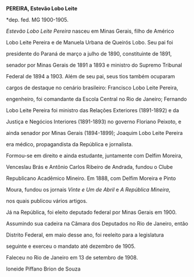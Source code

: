 **PEREIRA, Estevão Lobo Leite**



\*dep. fed. MG 1900-1905.



*Estevão Lobo Leite Pereira* nasceu em Minas Gerais, filho de Américo

Lobo Leite Pereira e de Manuela Urbana de Queirós Lobo. Seu pai foi

presidente do Paraná de março a julho de 1890, constituinte de 1891,

senador por Minas Gerais de 1891 a 1893 e ministro do Supremo Tribunal

Federal de 1894 a 1903. Além de seu pai, seus tios também ocuparam

cargos de destaque no cenário brasileiro: Francisco Lobo Leite Pereira,

engenheiro, foi comandante da Escola Central no Rio de Janeiro; Fernando

Lobo Leite Pereira foi ministro das Relações Exteriores (1891-1892) e da

Justiça e Negócios Interiores (1891-1893) no governo Floriano Peixoto, e

ainda senador por Minas Gerais (1894-1899); Joaquim Lobo Leite Pereira

era médico, propagandista da República e jornalista.



Formou-se em direito e ainda estudante, juntamente com Delfim Moreira,

Venceslau Brás e Antônio Carlos Ribeiro de Andrada, fundou o Clube

Republicano Acadêmico Mineiro. Em 1888, com Delfim Moreira e Pinto

Moura, fundou os jornais *Vinte e Um de Abril* e *A República Mineira*,

nos quais publicou vários artigos.



Já na República, foi eleito deputado federal por Minas Gerais em 1900.

Assumindo sua cadeira na Câmara dos Deputados no Rio de Janeiro, então

Distrito Federal, em maio desse ano, foi reeleito para a legislatura

seguinte e exerceu o mandato até dezembro de 1905.



Faleceu no Rio de Janeiro em 13 de setembro de 1908.



Ioneide Piffano Brion de Souza



